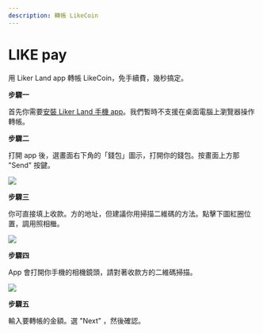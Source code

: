 ```yaml
---
description: 轉帳 LikeCoin
---
```


# LIKE pay

用 Liker Land app 轉帳 LikeCoin，免手續費，幾秒搞定。

**步驟一**

首先你需要[安裝 Liker Land 手機 app](https://like.co/in/getapp)。我們暫時不支援在桌面電腦上瀏覽器操作轉帳。

**步驟二**

打開 app 後，選畫面右下角的「錢包」圖示，打開你的錢包。按畫面上方那 "Send" 按鍵。

![](https://downloads.intercomcdn.com/i/o/171687017/697dcc0d3f4fd3de41486c23/IMG_2154.jpg)

**步驟三**

你可直接填上收款。方的地址，但建議你用掃描二維碼的方法。點擊下圖紅圈位置，調用照相檵。

![](https://downloads.intercomcdn.com/i/o/171687486/50b1ad23200f3f11695c0fe1/IMG_2155.jpg)

**步驟四**

App 會打開你手機的相機鏡頭，請對著收款方的二維碼掃描。

![](https://downloads.intercomcdn.com/i/o/171687609/eba32dca16c2529624ae3557/IMG_2158+copy.PNG)

**步驟五**

輸入要轉帳的金額。選 "Next" ，然後確認。

